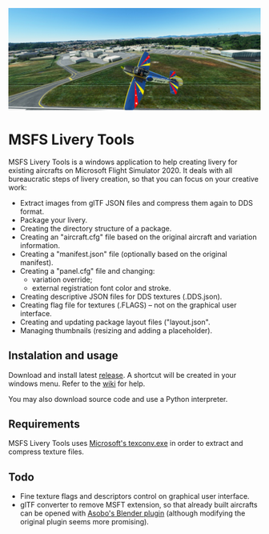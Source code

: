 [![Header image](resources/header.jpg)](https://github.com/leandroarndt/msfs_livery_tools)
# MSFS Livery Tools

MSFS Livery Tools is a windows application to help creating livery for existing aircrafts
on Microsoft Flight Simulator 2020. It deals with all bureaucratic steps of livery creation,
so that you can focus on your creative work:

* Extract images from glTF JSON files and compress them again to DDS format.
* Package your livery.
* Creating the directory structure of a package.
* Creating an "aircraft.cfg" file based on the original aircraft and variation information.
* Creating a "manifest.json" file (optionally based on the original manifest).
* Creating a "panel.cfg" file and changing:
  * variation override;
  * external registration font color and stroke.
* Creating descriptive JSON files for DDS textures (.DDS.json).
* Creating flag file for textures (.FLAGS) – not on the graphical user interface.
* Creating and updating package layout files ("layout.json".
* Managing thumbnails (resizing and adding a placeholder).

## Instalation and usage

Download and install latest [release](https://github.com/leandroarndt/msfs_livery_tools/releases). A shortcut will be created in your windows menu. Refer to the [wiki](https://github.com/leandroarndt/msfs_livery_tools/wiki) for help.

You may also download source code and use a Python interpreter.

## Requirements

MSFS Livery Tools uses [Microsoft's texconv.exe](https://github.com/Microsoft/DirectXTex/wiki/Texconv)
in order to extract and compress texture files.

## Todo

* Fine texture flags and descriptors control on graphical user interface.
* glTF converter to remove MSFT extension, so that already built aircrafts can be
opened with [Asobo's Blender plugin](https://github.com/AsoboStudio/glTF-Blender-IO-MSFS) (although modifying the original plugin seems more promising).
